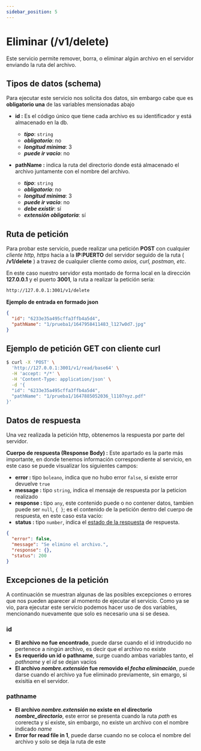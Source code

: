 ```yaml
---
sidebar_position: 5
---
```


# Eliminar (/v1/delete)
Este servicio permite remover, borra, o eliminar algún archivo en el servidor enviando la ruta del archivo.  

## Tipos de datos (schema)
Para ejecutar este servicio nos solicita dos datos, sin embargo cabe que es **obligatorio una** de las variables mensionadas abajo


* **id :**  Es el código único que tiene cada archivo es su identificador y está almacenado en la db.
   - ***tipo***: `string`
   - ***obligatorio***: no
   <!-- - ***longitud***: 255 -->
   - ***longitud minima***: 3
   - ***puede ir vacio***: no


* **pathName :** indica la ruta del directorio donde está almacenado el archivo juntamente con el nombre del archivo.
   - ***tipo***: `string`
   - ***obligatorio***: no
   <!-- - ***longitud***: 255 -->
   - ***longitud minima***: 3
   - ***puede ir vacio***: no
   - ***debe existir***: sí
   - ***extensión obligatoria***: sí

## Ruta de petición
Para probar este servicio, puede realizar una petición **POST** con cualquier *cliente http, https* hacia a la **IP:PUERTO** del servidor seguido de la ruta  ( **/v1/delete** ) a travez de cualquier cliente como *axios, curl, postman, etc*.

En este caso nuestro servidor esta montado de forma local en la dirección **127.0.0.1** y el puerto **3001**, la ruta a realizar la petición sería:
```bash
http://127.0.0.1:3001/v1/delete
```

**Ejemplo de entrada en formado json**
```json
{
  "id": "6233e35a495cffa3ffb4a5d4",
  "pathName": "1/prueba1/1647958411483_l127w0d7.jpg"
}
```

## Ejemplo de petición GET con cliente curl
```bash
$ curl -X 'POST' \
  'http://127.0.0.1:3001/v1/read/base64' \
  -H 'accept: */*' \
  -H 'Content-Type: application/json' \
  -d '{
  "id": "6233e35a495cffa3ffb4a5d4",
  "pathName": "1/prueba1/1647885052036_l1107nyz.pdf"
}'
```

## Datos de respuesta
Una vez realizada la petición http, obtenemos la respuesta por parte del servidor.

**Cuerpo de respuesta (Response Body) :** Este apartado es la parte más importante, en donde tenemos información correspondiente al servicio, en este caso se puede visualizar los siguientes campos:
  * **error :** tipo `boleano`, indica que no hubo error `false`, si existe error devuelve `true`
  * **message :** tipo `string`, indica el mensaje de respuesta por la peticion realizado
  * **response :** tipo `any`, este contenido puede o no contener datos, tambien puede ser `null`, `{ }`; es el contenido de la petición dentro del cuerpo de respuesta, en este caso esta vacío:  
  * **status :** tipo `number`, indica el [estado de la respuesta](https://developer.mozilla.org/es/docs/Web/HTTP/Status) de respuesta.


```json
{
  "error": false,
  "message": "Se elimino el archivo.",
  "response": {},
  "status": 200
}
```

## Excepciones de la petición
A continuación se muestran algunas de las posibles excepciones o errores que nos pueden aparecer al momento de ejecutar el servicio. Como ya se vio, para ejecutar este servicio podemos hacer uso de dos variables, mencionando nuevamente que solo es necesario una si se desea.

### id
- **El archivo no fue encontrado**, puede darse cuando el id introducido no pertenece a ningún archivo, es decir que el archivo no existe  
- **Es requerido un id o pathname**, surge cuando ambas variables tanto, el *pathname* y el *id* se dejan vacíos  
- **El archivo *nombre.extensión* fue removido el *fecha eliminación***, puede darse cuando el archivo ya fue eliminado previamente, sin emargo, sí exisitía en el servidor.

### pathname
- **El archivo *nombre.extensión* no existe en el directorio *nombre_directorio***, este error se presenta cuando la ruta *path* es corerecta y sí existe, sin embargo, no existe un archivo con el nombre indicado *name*  
- **Error for read file in 1**, puede darse cuando no se coloca el nombre del archivo y solo se deja la ruta de este